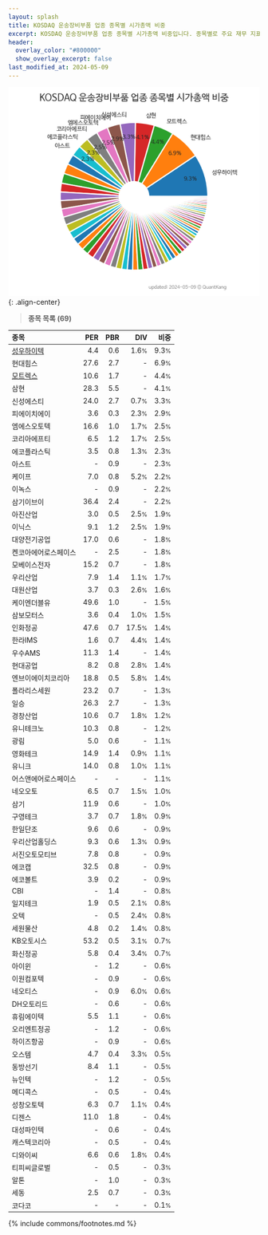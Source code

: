 ```yaml
---
layout: splash
title: KOSDAQ 운송장비부품 업종 종목별 시가총액 비중
excerpt: KOSDAQ 운송장비부품 업종 종목별 시가총액 비중입니다. 종목별로 주요 재무 지표를 함께 표시합니다.
header:
  overlay_color: "#800000"
  show_overlay_excerpt: false
last_modified_at: 2024-05-09
---
```



![KOSDAQ 운송장비부품 업종 종목별 시가총액 비중](/stats/sector/images/kosdaq_업종_운송장비부품_종목.png){: .align-center}


> **종목 목록 (69)**<a id="list"></a>

| **종목** | **PER** | **PBR** | **DIV** | **비중** |
| :------- | ------: | ------: | ------: | -------: |
| [성우하이텍](/015750/) | 4.4 | 0.6 | 1.6<small>%</small> | 9.3<small>%</small> |
| 현대힘스 | 27.6 | 2.7 | - | 6.9<small>%</small> |
| [모트렉스](/118990/) | 10.6 | 1.7 | - | 4.4<small>%</small> |
| 삼현 | 28.3 | 5.5 | - | 4.1<small>%</small> |
| 신성에스티 | 24.0 | 2.7 | 0.7<small>%</small> | 3.3<small>%</small> |
| 피에이치에이 | 3.6 | 0.3 | 2.3<small>%</small> | 2.9<small>%</small> |
| 엠에스오토텍 | 16.6 | 1.0 | 1.7<small>%</small> | 2.5<small>%</small> |
| 코리아에프티 | 6.5 | 1.2 | 1.7<small>%</small> | 2.5<small>%</small> |
| 에코플라스틱 | 3.5 | 0.8 | 1.3<small>%</small> | 2.3<small>%</small> |
| 아스트 | - | 0.9 | - | 2.3<small>%</small> |
| 케이프 | 7.0 | 0.8 | 5.2<small>%</small> | 2.2<small>%</small> |
| 이녹스 | - | 0.9 | - | 2.2<small>%</small> |
| 삼기이브이 | 36.4 | 2.4 | - | 2.2<small>%</small> |
| 아진산업 | 3.0 | 0.5 | 2.5<small>%</small> | 1.9<small>%</small> |
| 이닉스 | 9.1 | 1.2 | 2.5<small>%</small> | 1.9<small>%</small> |
| 대양전기공업 | 17.0 | 0.6 | - | 1.8<small>%</small> |
| 켄코아에어로스페이스 | - | 2.5 | - | 1.8<small>%</small> |
| 모베이스전자 | 15.2 | 0.7 | - | 1.8<small>%</small> |
| 우리산업 | 7.9 | 1.4 | 1.1<small>%</small> | 1.7<small>%</small> |
| 대원산업 | 3.7 | 0.3 | 2.6<small>%</small> | 1.6<small>%</small> |
| 케이엔더블유 | 49.6 | 1.0 | - | 1.5<small>%</small> |
| 삼보모터스 | 3.6 | 0.4 | 1.0<small>%</small> | 1.5<small>%</small> |
| 인화정공 | 47.6 | 0.7 | 17.5<small>%</small> | 1.4<small>%</small> |
| 한라IMS | 1.6 | 0.7 | 4.4<small>%</small> | 1.4<small>%</small> |
| 우수AMS | 11.3 | 1.4 | - | 1.4<small>%</small> |
| 현대공업 | 8.2 | 0.8 | 2.8<small>%</small> | 1.4<small>%</small> |
| 엔브이에이치코리아 | 18.8 | 0.5 | 5.8<small>%</small> | 1.4<small>%</small> |
| 폴라리스세원 | 23.2 | 0.7 | - | 1.3<small>%</small> |
| 일승 | 26.3 | 2.7 | - | 1.3<small>%</small> |
| 경창산업 | 10.6 | 0.7 | 1.8<small>%</small> | 1.2<small>%</small> |
| 유니테크노 | 10.3 | 0.8 | - | 1.2<small>%</small> |
| 광림 | 5.0 | 0.6 | - | 1.1<small>%</small> |
| 영화테크 | 14.9 | 1.4 | 0.9<small>%</small> | 1.1<small>%</small> |
| 유니크 | 14.0 | 0.8 | 1.0<small>%</small> | 1.1<small>%</small> |
| 어스앤에어로스페이스 | - | - | - | 1.1<small>%</small> |
| 네오오토 | 6.5 | 0.7 | 1.5<small>%</small> | 1.0<small>%</small> |
| 삼기 | 11.9 | 0.6 | - | 1.0<small>%</small> |
| 구영테크 | 3.7 | 0.7 | 1.8<small>%</small> | 0.9<small>%</small> |
| 한일단조 | 9.6 | 0.6 | - | 0.9<small>%</small> |
| 우리산업홀딩스 | 9.3 | 0.6 | 1.3<small>%</small> | 0.9<small>%</small> |
| 서진오토모티브 | 7.8 | 0.8 | - | 0.9<small>%</small> |
| 에코캡 | 32.5 | 0.8 | - | 0.9<small>%</small> |
| 에코볼트 | 3.9 | 0.2 | - | 0.9<small>%</small> |
| CBI | - | 1.4 | - | 0.8<small>%</small> |
| 일지테크 | 1.9 | 0.5 | 2.1<small>%</small> | 0.8<small>%</small> |
| 오텍 | - | 0.5 | 2.4<small>%</small> | 0.8<small>%</small> |
| 세원물산 | 4.8 | 0.2 | 1.4<small>%</small> | 0.8<small>%</small> |
| KB오토시스 | 53.2 | 0.5 | 3.1<small>%</small> | 0.7<small>%</small> |
| 화신정공 | 5.8 | 0.4 | 3.4<small>%</small> | 0.7<small>%</small> |
| 아이윈 | - | 1.2 | - | 0.6<small>%</small> |
| 이원컴포텍 | - | 0.9 | - | 0.6<small>%</small> |
| 네오티스 | - | 0.9 | 6.0<small>%</small> | 0.6<small>%</small> |
| DH오토리드 | - | 0.6 | - | 0.6<small>%</small> |
| 휴림에이텍 | 5.5 | 1.1 | - | 0.6<small>%</small> |
| 오리엔트정공 | - | 1.2 | - | 0.6<small>%</small> |
| 하이즈항공 | - | 0.9 | - | 0.6<small>%</small> |
| 오스템 | 4.7 | 0.4 | 3.3<small>%</small> | 0.5<small>%</small> |
| 동방선기 | 8.4 | 1.1 | - | 0.5<small>%</small> |
| 뉴인텍 | - | 1.2 | - | 0.5<small>%</small> |
| 메디콕스 | - | 0.5 | - | 0.4<small>%</small> |
| 성창오토텍 | 6.3 | 0.7 | 1.1<small>%</small> | 0.4<small>%</small> |
| 디젠스 | 11.0 | 1.8 | - | 0.4<small>%</small> |
| 대성파인텍 | - | 0.6 | - | 0.4<small>%</small> |
| 캐스텍코리아 | - | 0.5 | - | 0.4<small>%</small> |
| 디와이씨 | 6.6 | 0.6 | 1.8<small>%</small> | 0.4<small>%</small> |
| 티피씨글로벌 | - | 0.5 | - | 0.3<small>%</small> |
| 알톤 | - | 1.0 | - | 0.3<small>%</small> |
| 세동 | 2.5 | 0.7 | - | 0.3<small>%</small> |
| 코다코 | - | - | - | 0.1<small>%</small> |

{% include commons/footnotes.md %}